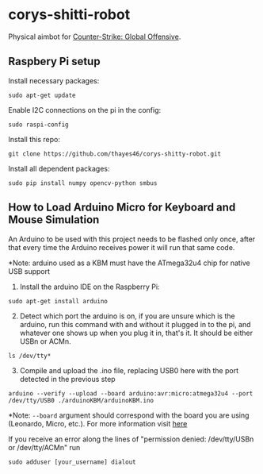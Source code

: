 # corys-shitti-robot
Physical aimbot for [Counter-Strike: Global Offensive](https://blog.counter-strike.net).

## Raspbery Pi setup
Install necessary packages:
```
sudo apt-get update
```

Enable I2C connections on the pi in the config:
```
sudo raspi-config
```

Install this repo:
```
git clone https://github.com/thayes46/corys-shitty-robot.git
```

Install all dependent packages:
```
sudo pip install numpy opencv-python smbus
```

## How to Load Arduino Micro for Keyboard and Mouse Simulation
An Arduino to be used with this project needs to be flashed only once, after that every time the Arduino receives power it will run that same code.

*Note: arduino used as a KBM must have the ATmega32u4 chip for native USB support

1. Install the arduino IDE on the Raspberry Pi:
```
sudo apt-get install arduino
```

2. Detect which port the arduino is on, if you are unsure which is the arduino, run this command with and without it plugged in to the pi, and whatever one shows up when you plug it in, that's it. It should be either USBn or ACMn.
```
ls /dev/tty*
```

3. Compile and upload the .ino file, replacing USB0 here with the port detected in the previous step
```
arduino --verify --upload --board arduino:avr:micro:atmega32u4 --port /dev/tty/USB0 ./arduinoKBM/arduinoKBM.ino
```

*Note: `--board` argument should correspond with the board you are using (Leonardo, Micro, etc.). For more information visit [here](https://github.com/arduino/Arduino/blob/master/build/shared/manpage.adoc#options)

If you receive an error along the lines of "permission denied: /dev/tty/USBn or /dev/tty/ACMn" run 
```
sudo adduser [your_username] dialout
```
